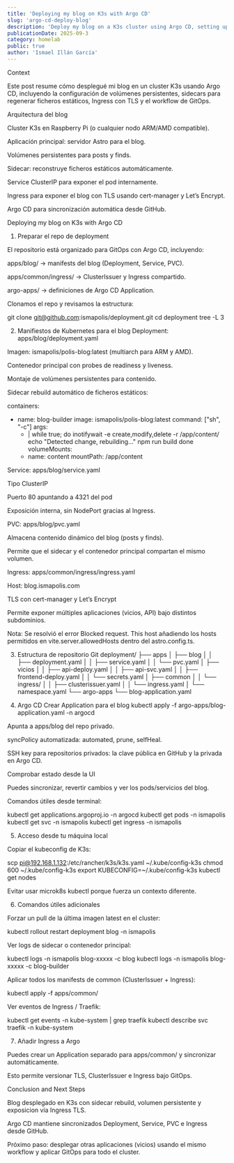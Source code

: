```yaml
---
title: 'Deploying my blog on K3s with Argo CD'
slug: 'argo-cd-deploy-blog'
description: 'Deploy my blog on a K3s cluster using Argo CD, setting up a GitOps workflow for easy updates and automatic cluster synchronization.'
publicationDate: 2025-09-3
category: homelab
public: true
author: 'Ismael Illán García'
---
```


Context

Este post resume cómo desplegué mi blog en un cluster K3s usando Argo CD, incluyendo la configuración de volúmenes persistentes, sidecars para regenerar ficheros estáticos, Ingress con TLS y el workflow de GitOps.

Arquitectura del blog

Cluster K3s en Raspberry Pi (o cualquier nodo ARM/AMD compatible).

Aplicación principal: servidor Astro para el blog.

Volúmenes persistentes para posts y finds.

Sidecar: reconstruye ficheros estáticos automáticamente.

Service ClusterIP para exponer el pod internamente.

Ingress para exponer el blog con TLS usando cert-manager y Let’s Encrypt.

Argo CD para sincronización automática desde GitHub.

Deploying my blog on K3s with Argo CD

1. Preparar el repo de deployment

El repositorio está organizado para GitOps con Argo CD, incluyendo:

apps/blog/ → manifests del blog (Deployment, Service, PVC).

apps/common/ingress/ → ClusterIssuer y Ingress compartido.

argo-apps/ → definiciones de Argo CD Application.

Clonamos el repo y revisamos la estructura:

git clone git@github.com:ismapolis/deployment.git
cd deployment
tree -L 3

2. Manifiestos de Kubernetes para el blog
   Deployment: apps/blog/deployment.yaml

Imagen: ismapolis/polis-blog:latest (multiarch para ARM y AMD).

Contenedor principal con probes de readiness y liveness.

Montaje de volúmenes persistentes para contenido.

Sidecar rebuild automático de ficheros estáticos:

containers:

- name: blog-builder
  image: ismapolis/polis-blog:latest
  command: ["sh", "-c"]
  args:
  - |
    while true; do
    inotifywait -e create,modify,delete -r /app/content/
    echo "Detected change, rebuilding..."
    npm run build
    done
    volumeMounts:
  - name: content
    mountPath: /app/content

Service: apps/blog/service.yaml

Tipo ClusterIP

Puerto 80 apuntando a 4321 del pod

Exposición interna, sin NodePort gracias al Ingress.

PVC: apps/blog/pvc.yaml

Almacena contenido dinámico del blog (posts y finds).

Permite que el sidecar y el contenedor principal compartan el mismo volumen.

Ingress: apps/common/ingress/ingress.yaml

Host: blog.ismapolis.com

TLS con cert-manager y Let’s Encrypt

Permite exponer múltiples aplicaciones (vicios, API) bajo distintos subdominios.

Nota: Se resolvió el error Blocked request. This host añadiendo los hosts permitidos en vite.server.allowedHosts dentro del astro.config.ts.

3. Estructura de repositorio Git
   deployment/
   ├── apps
   │ ├── blog
   │ │ ├── deployment.yaml
   │ │ ├── service.yaml
   │ │ └── pvc.yaml
   │ ├── vicios
   │ │ ├── api-deploy.yaml
   │ │ ├── api-svc.yaml
   │ │ ├── frontend-deploy.yaml
   │ │ └── secrets.yaml
   │ ├── common
   │ │ └── ingress/
   │ │ ├── clusterissuer.yaml
   │ │ └── ingress.yaml
   │ └── namespace.yaml
   └── argo-apps
   └── blog-application.yaml

4. Argo CD
   Crear Application para el blog
   kubectl apply -f argo-apps/blog-application.yaml -n argocd

Apunta a apps/blog del repo privado.

syncPolicy automatizada: automated, prune, selfHeal.

SSH key para repositorios privados: la clave pública en GitHub y la privada en Argo CD.

Comprobar estado desde la UI

Puedes sincronizar, revertir cambios y ver los pods/servicios del blog.

Comandos útiles desde terminal:

kubectl get applications.argoproj.io -n argocd
kubectl get pods -n ismapolis
kubectl get svc -n ismapolis
kubectl get ingress -n ismapolis

5. Acceso desde tu máquina local

Copiar el kubeconfig de K3s:

scp pi@192.168.1.132:/etc/rancher/k3s/k3s.yaml ~/.kube/config-k3s
chmod 600 ~/.kube/config-k3s
export KUBECONFIG=~/.kube/config-k3s
kubectl get nodes

Evitar usar microk8s kubectl porque fuerza un contexto diferente.

6. Comandos útiles adicionales

Forzar un pull de la última imagen latest en el cluster:

kubectl rollout restart deployment blog -n ismapolis

Ver logs de sidecar o contenedor principal:

kubectl logs -n ismapolis blog-xxxxx -c blog
kubectl logs -n ismapolis blog-xxxxx -c blog-builder

Aplicar todos los manifests de common (ClusterIssuer + Ingress):

kubectl apply -f apps/common/

Ver eventos de Ingress / Traefik:

kubectl get events -n kube-system | grep traefik
kubectl describe svc traefik -n kube-system

7. Añadir Ingress a Argo

Puedes crear un Application separado para apps/common/ y sincronizar automáticamente.

Esto permite versionar TLS, ClusterIssuer e Ingress bajo GitOps.

Conclusion and Next Steps

Blog desplegado en K3s con sidecar rebuild, volumen persistente y exposicion vía Ingress TLS.

Argo CD mantiene sincronizados Deployment, Service, PVC e Ingress desde GitHub.

Próximo paso: desplegar otras aplicaciones (vicios) usando el mismo workflow y aplicar GitOps para todo el cluster.
